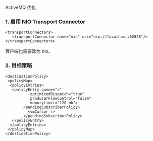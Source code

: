 ActiveMQ 优化

### 1. 启用 NIO Transport Connector

```
<transportConnectors>
   <transportConnector name="nio" uri="nio://localhost:62828"/>
</transportConnectors>
```

客户端也需要改为 nio。

### 2. 目标策略

```
<destinationPolicy>
 <policyMap>
  <policyEntries>
   <policyEntry queue=">"
           optimizedDispatch="true"
           producerFlowControl="false"
           memoryLimit="128 mb">
        <pendingSubscriberPolicy>
          <vmCursor />
        </pendingSubscriberPolicy>
   </policyEntry>
  </policyEntries>
 </policyMap>
</destinationPolicy>
```


